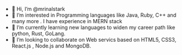- 👋 Hi, I’m @mrinalstark
- 👀 I’m interested in Programming languages like Java, Ruby, C++ and many more . I have experience in MERN stack 
- 🌱 I’m currently learning new languages to widen my career path like python, Rust, GoLang. 
- 💞️ I’m looking to collaborate on Web servics based on HTML5, CSS3, React.js , Node.js and MongoDB. 


<!---
mrinalstark/mrinalstark is a ✨ special ✨ repository because its `README.md` (this file) appears on your GitHub profile.
You can click the Preview link to take a look at your changes.
--->
